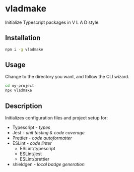 # vladmake

Initialize Typescript packages in V L A D style.

## Installation

```sh
npm i -g vladmake
```

## Usage

Change to the directory you want, and follow the CLI wizard.

```sh
cd my-project
npx vladmake
```

## Description

Initializes configuration files and project setup for:
 - Typescript - *types*
 - Jest - *unit testing & code coverage*
 - Prettier - *code autoformatter*
 - ESLint - *code linter*
   - ESLint/typescript
   - ESLint/jest
   - ESLint/prettier
 - shieldgen - *local badge generation*